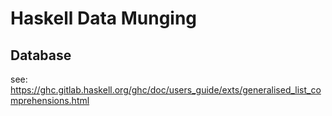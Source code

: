 # Haskell Data Munging

## Database

see: <https://ghc.gitlab.haskell.org/ghc/doc/users_guide/exts/generalised_list_comprehensions.html>


